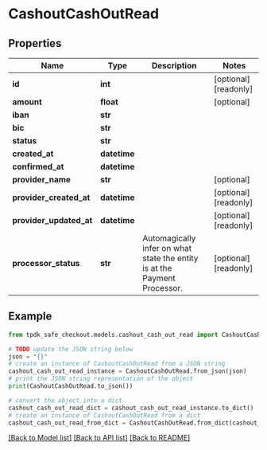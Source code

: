 # CashoutCashOutRead



## Properties

Name | Type | Description | Notes
------------ | ------------- | ------------- | -------------
**id** | **int** |  | [optional] [readonly] 
**amount** | **float** |  | [optional] 
**iban** | **str** |  | 
**bic** | **str** |  | 
**status** | **str** |  | 
**created_at** | **datetime** |  | 
**confirmed_at** | **datetime** |  | 
**provider_name** | **str** |  | [optional] 
**provider_created_at** | **datetime** |  | [optional] [readonly] 
**provider_updated_at** | **datetime** |  | [optional] [readonly] 
**processor_status** | **str** | Automagically infer on what state the entity is at the Payment Processor. | [optional] [readonly] 

## Example

```python
from tpdk_safe_checkout.models.cashout_cash_out_read import CashoutCashOutRead

# TODO update the JSON string below
json = "{}"
# create an instance of CashoutCashOutRead from a JSON string
cashout_cash_out_read_instance = CashoutCashOutRead.from_json(json)
# print the JSON string representation of the object
print(CashoutCashOutRead.to_json())

# convert the object into a dict
cashout_cash_out_read_dict = cashout_cash_out_read_instance.to_dict()
# create an instance of CashoutCashOutRead from a dict
cashout_cash_out_read_from_dict = CashoutCashOutRead.from_dict(cashout_cash_out_read_dict)
```
[[Back to Model list]](../README.md#documentation-for-models) [[Back to API list]](../README.md#documentation-for-api-endpoints) [[Back to README]](../README.md)



